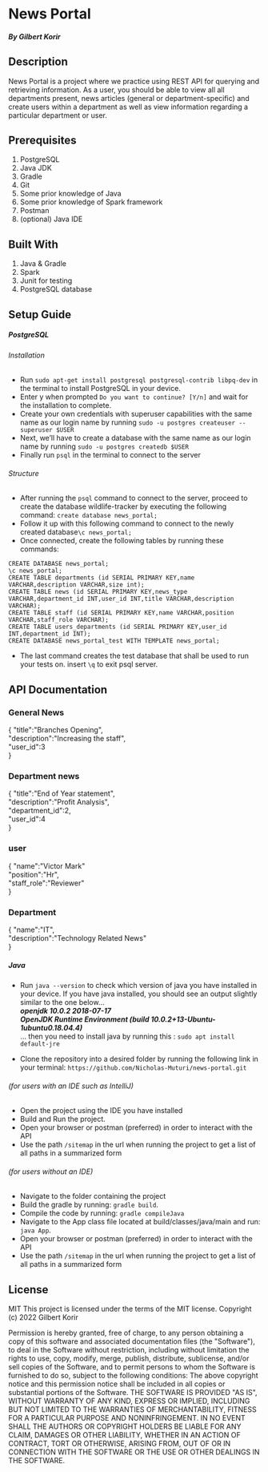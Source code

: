 # News Portal
##### By Gilbert Korir

## Description
News Portal is a project where we practice using REST API for querying and retrieving information. As a user, you should be able to view all all departments present, news articles (general or department-specific) and create users within a department as well as view information regarding a particular department or user.

## Prerequisites
1. PostgreSQL
2. Java JDK
3. Gradle
4. Git
5. Some prior knowledge of Java
6. Some prior knowledge of Spark framework
7. Postman
8. (optional) Java IDE

## Built With
1. Java & Gradle
2. Spark
3. Junit for testing
4. PostgreSQL database

## Setup Guide
##### PostgreSQL
###### Installation
+ Run `sudo apt-get install postgresql postgresql-contrib libpq-dev` in the terminal to install PostgreSQL in your device.
+ Enter y when prompted `Do you want to continue? [Y/n]` and wait for the installation to complete.
+ Create your own credentials with superuser capabilities with the same name as our login name by running `sudo -u postgres createuser --superuser $USER`
+ Next, we’ll have to create a database with the same name as our login name by running `sudo -u postgres createdb $USER`
+ Finally run `psql` in the terminal to connect to the server
###### Structure
+ After running the `psql` command to connect to the server, proceed to create the database wildlife-tracker by executing the following command: `create database news_portal;`
+ Follow it up with this following command to connect to the newly created database`\c news_portal;`
+ Once connected, create the following tables by running these commands:
```
CREATE DATABASE news_portal;
\c news_portal;
CREATE TABLE departments (id SERIAL PRIMARY KEY,name VARCHAR,description VARCHAR,size int);
CREATE TABLE news (id SERIAL PRIMARY KEY,news_type VARCHAR,department_id INT,user_id INT,title VARCHAR,description VARCHAR);
CREATE TABLE staff (id SERIAL PRIMARY KEY,name VARCHAR,position VARCHAR,staff_role VARCHAR);
CREATE TABLE users_departments (id SERIAL PRIMARY KEY,user_id INT,department_id INT);
CREATE DATABASE news_portal_test WITH TEMPLATE news_portal;
```
+ The last command creates the test database that shall be used to run your tests on. insert `\q` to exit psql server.

## API Documentation

### General News
{
"title":"Branches Opening",\
"description":"Increasing the staff",\
"user_id":3\
}

### Department news
{
"title":"End of Year statement",\
"description":"Profit Analysis",\
"department_id":2,\
"user_id":4\
}
### user
{
"name":"Victor Mark"\
"position":"Hr",\
"staff_role":"Reviewer"\
}
### Department
{
"name":"IT",\
"description":"Technology Related News"\
}

##### Java
+ Run `java --version` to check which version of java you have installed in your device. If you have java installed, you should see an output slightly similar to the one below...  
  _**openjdk 10.0.2 2018-07-17**_  
  _**OpenJDK Runtime Environment (build 10.0.2+13-Ubuntu-1ubuntu0.18.04.4)**_  
  ... then you need to install java by running this : `sudo apt install default-jre`

+ Clone the repository into a desired folder by running the following link in your terminal: `https://github.com/Nicholas-Muturi/news-portal.git`

###### (for users with an IDE such as IntelliJ)
+ Open the project using the IDE you have installed
+ Build and Run the project.
+ Open your browser or postman (preferred) in order to interact with the API
+ Use the path `/sitemap` in the url when running the project to get a list of all paths in a summarized form

###### (for users without an IDE)
+ Navigate to the folder containing the project
+ Build the gradle by running: `gradle build`.
+ Compile the code by running: `gradle compileJava`
+ Navigate to the App class file located at build/classes/java/main and run: `java App`.
+ Open your browser or postman (preferred) in order to interact with the API
+ Use the path `/sitemap` in the url when running the project to get a list of all paths in a summarized form

[//]: # (## Live Site)

[//]: # ([Visit API website]&#40;https://news-portal-0047.herokuapp.com/sitemap&#41;)

## License

MIT This project is licensed under the terms of the MIT license. Copyright (c) 2022 Gilbert Korir

Permission is hereby granted, free of charge, to any person obtaining a copy of this software and associated documentation files (the "Software"), to deal in the Software without restriction, including without limitation the rights to use, copy, modify, merge, publish, distribute, sublicense, and/or sell copies of the Software, and to permit persons to whom the Software is furnished to do so, subject to the following conditions: The above copyright notice and this permission notice shall be included in all copies or substantial portions of the Software. THE SOFTWARE IS PROVIDED "AS IS", WITHOUT WARRANTY OF ANY KIND, EXPRESS OR IMPLIED, INCLUDING BUT NOT LIMITED TO THE WARRANTIES OF MERCHANTABILITY, FITNESS FOR A PARTICULAR PURPOSE AND NONINFRINGEMENT. IN NO EVENT SHALL THE AUTHORS OR COPYRIGHT HOLDERS BE LIABLE FOR ANY CLAIM, DAMAGES OR OTHER LIABILITY, WHETHER IN AN ACTION OF CONTRACT, TORT OR OTHERWISE, ARISING FROM, OUT OF OR IN CONNECTION WITH THE SOFTWARE OR THE USE OR OTHER DEALINGS IN THE SOFTWARE.